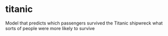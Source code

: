 # titanic
 Model that predicts which passengers survived the Titanic shipwreck what sorts of people were more likely to survive
